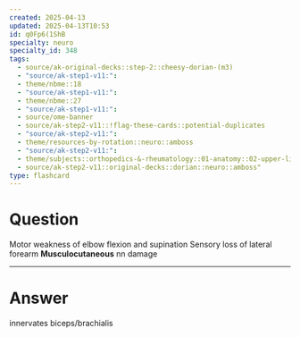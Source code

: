 ```yaml
---
created: 2025-04-13
updated: 2025-04-13T10:53
id: q0Fp6(1ShB
specialty: neuro
specialty_id: 348
tags:
  - source/ak-original-decks::step-2::cheesy-dorian-(m3)
  - "source/ak-step1-v11:": 
  - theme/nbme::18
  - "source/ak-step1-v11:": 
  - theme/nbme::27
  - "source/ak-step1-v11:": 
  - source/ome-banner
  - source/ak-step2-v11::!flag-these-cards::potential-duplicates
  - "source/ak-step2-v11:": 
  - theme/resources-by-rotation::neuro::amboss
  - "source/ak-step2-v11:": 
  - theme/subjects::orthopedics-&-rheumatology::01-anatomy::02-upper-limb::neurovasculature::musculocutaneous-nerve
  - source/ak-step2-v11::original-decks::dorian::neuro::amboss"
type: flashcard
---
```


# Question
Motor weakness of elbow flexion and supination Sensory loss of lateral forearm     **Musculocutaneous** nn damage

---

# Answer
innervates biceps/brachialis